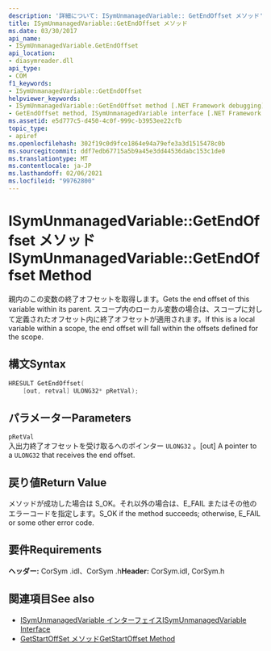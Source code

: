 ```yaml
---
description: '詳細について: ISymUnmanagedVariable:: GetEndOffset メソッド'
title: ISymUnmanagedVariable::GetEndOffset メソッド
ms.date: 03/30/2017
api_name:
- ISymUnmanagedVariable.GetEndOffset
api_location:
- diasymreader.dll
api_type:
- COM
f1_keywords:
- ISymUnmanagedVariable::GetEndOffset
helpviewer_keywords:
- ISymUnmanagedVariable::GetEndOffset method [.NET Framework debugging]
- GetEndOffset method, ISymUnmanagedVariable interface [.NET Framework debugging]
ms.assetid: e5d777c5-d450-4c0f-999c-b3953ee22cfb
topic_type:
- apiref
ms.openlocfilehash: 302f19c0d9fce1864e94a79efe3a3d1515478c0b
ms.sourcegitcommit: ddf7edb67715a5b9a45e3dd44536dabc153c1de0
ms.translationtype: MT
ms.contentlocale: ja-JP
ms.lasthandoff: 02/06/2021
ms.locfileid: "99762800"
---
```

# <a name="isymunmanagedvariablegetendoffset-method"></a><span data-ttu-id="8fda7-103">ISymUnmanagedVariable::GetEndOffset メソッド</span><span class="sxs-lookup"><span data-stu-id="8fda7-103">ISymUnmanagedVariable::GetEndOffset Method</span></span>

<span data-ttu-id="8fda7-104">親内のこの変数の終了オフセットを取得します。</span><span class="sxs-lookup"><span data-stu-id="8fda7-104">Gets the end offset of this variable within its parent.</span></span> <span data-ttu-id="8fda7-105">スコープ内のローカル変数の場合は、スコープに対して定義されたオフセット内に終了オフセットが適用されます。</span><span class="sxs-lookup"><span data-stu-id="8fda7-105">If this is a local variable within a scope, the end offset will fall within the offsets defined for the scope.</span></span>  
  
## <a name="syntax"></a><span data-ttu-id="8fda7-106">構文</span><span class="sxs-lookup"><span data-stu-id="8fda7-106">Syntax</span></span>  
  
```cpp  
HRESULT GetEndOffset(  
    [out, retval] ULONG32* pRetVal);  
```  
  
## <a name="parameters"></a><span data-ttu-id="8fda7-107">パラメーター</span><span class="sxs-lookup"><span data-stu-id="8fda7-107">Parameters</span></span>  

 `pRetVal`  
 <span data-ttu-id="8fda7-108">入出力終了オフセットを受け取るへのポインター `ULONG32` 。</span><span class="sxs-lookup"><span data-stu-id="8fda7-108">[out] A pointer to a `ULONG32` that receives the end offset.</span></span>  
  
## <a name="return-value"></a><span data-ttu-id="8fda7-109">戻り値</span><span class="sxs-lookup"><span data-stu-id="8fda7-109">Return Value</span></span>  

 <span data-ttu-id="8fda7-110">メソッドが成功した場合は S_OK。それ以外の場合は、E_FAIL またはその他のエラーコードを指定します。</span><span class="sxs-lookup"><span data-stu-id="8fda7-110">S_OK if the method succeeds; otherwise, E_FAIL or some other error code.</span></span>  
  
## <a name="requirements"></a><span data-ttu-id="8fda7-111">要件</span><span class="sxs-lookup"><span data-stu-id="8fda7-111">Requirements</span></span>  

 <span data-ttu-id="8fda7-112">**ヘッダー:** CorSym .idl、CorSym .h</span><span class="sxs-lookup"><span data-stu-id="8fda7-112">**Header:** CorSym.idl, CorSym.h</span></span>  
  
## <a name="see-also"></a><span data-ttu-id="8fda7-113">関連項目</span><span class="sxs-lookup"><span data-stu-id="8fda7-113">See also</span></span>

- [<span data-ttu-id="8fda7-114">ISymUnmanagedVariable インターフェイス</span><span class="sxs-lookup"><span data-stu-id="8fda7-114">ISymUnmanagedVariable Interface</span></span>](isymunmanagedvariable-interface.md)
- [<span data-ttu-id="8fda7-115">GetStartOffSet メソッド</span><span class="sxs-lookup"><span data-stu-id="8fda7-115">GetStartOffset Method</span></span>](isymunmanagedvariable-getstartoffset-method.md)
